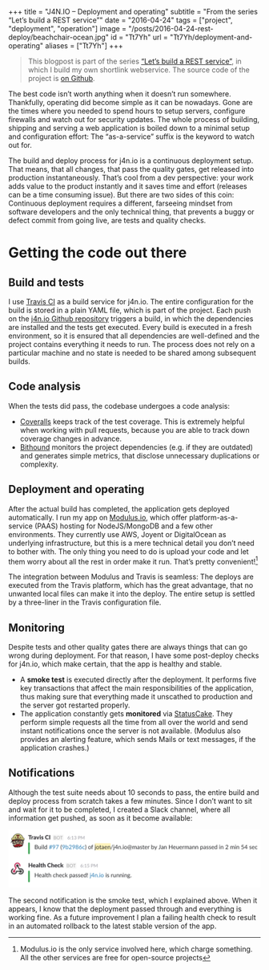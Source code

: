 +++
title = "J4N.IO – Deployment and operating"
subtitle = "From the series “Let’s build a REST service”"
date = "2016-04-24"
tags = ["project", "deployment", "operation"]
image = "/posts/2016-04-24-rest-deploy/beachchair-ocean.jpg"
id = "Tt7Yh"
url = "Tt7Yh/deployment-and-operating"
aliases = ["Tt7Yh"]
+++

> This blogpost is part of the series [“Let’s build a REST service”](/Toqw4/lets-build-a-rest-service), in which I build my own shortlink webservice. The source code of the project is [on Github](https://github.com/jotaen/j4n.io).

The best code isn’t worth anything when it doesn’t run somewhere. Thankfully, operating did become simple as it can be nowadays. Gone are the times where you needed to spend hours to setup servers, configure firewalls and watch out for security updates. The whole process of building, shipping and serving a web application is boiled down to a minimal setup and configuration effort: The “as-a-service” suffix is the keyword to watch out for.

The build and deploy process for j4n.io is a continuous deployment setup. That means, that all changes, that pass the quality gates, get released into production instantaneously. That’s cool from a dev perspective: your work adds value to the product instantly and it saves time and effort (releases can be a time consuming issue). But there are two sides of this coin: Continuous deployment requires a different, farseeing mindset from software developers and the only technical thing, that prevents a buggy or defect commit from going live, are tests and quality checks.

# Getting the code out there

## Build and tests
I use [Travis CI](https://travis-ci.org/jotaen/j4n.io) as a build service for j4n.io. The entire configuration for the build is stored in a plain YAML file, which is part of the project. Each push on the [j4n.io Github repository](https://github.com/jotaen/j4n.io) triggers a build, in which the dependencies are installed and the tests get executed. Every build is executed in a fresh environment, so it is ensured that all dependencies are well-defined and the project contains everything it needs to run. The process does not rely on a particular machine and no state is needed to be shared among subsequent builds.

## Code analysis
When the tests did pass, the codebase undergoes a code analysis:

- [Coveralls](https://coveralls.io/github/jotaen/j4n.io?branch=master) keeps track of the test coverage. This is extremely helpful when working with pull requests, because you are able to track down coverage changes in advance.
- [Bithound](https://www.bithound.io/github/jotaen/j4n.io) monitors the project dependencies (e.g. if they are outdated) and generates simple metrics, that disclose unnecessary duplications or complexity.

## Deployment and operating
After the actual build has completed, the application gets deployed automatically. I run my app on [Modulus.io](https://modulus.io), which offer platform-as-a-service (PAAS) hosting for NodeJS/MongoDB and a few other environments. They currently use AWS, Joyent or DigitalOcean as underlying infrastructure, but this is a mere technical detail you don’t need to bother with. The only thing you need to do is upload your code and let them worry about all the rest in order make it run. That’s pretty convenient![^1]

The integration between Modulus and Travis is seamless: The deploys are executed from the Travis platform, which has the great advantage, that no unwanted local files can make it into the deploy. The entire setup is settled by a three-liner in the Travis configuration file.

## Monitoring

Despite tests and other quality gates there are always things that can go wrong during deployment. For that reason, I have some post-deploy checks for j4n.io, which make certain, that the app is healthy and stable.

- A **smoke test** is executed directly after the deployment. It performs five key transactions that affect the main responsibilities of the application, thus making sure that everything made it unscathed to production and the server got restarted properly.
- The application constantly gets **monitored** via [StatusCake](https://www.statuscake.com). They perform simple requests all the time from all over the world and send instant notifications once the server is not available. (Modulus also provides an alerting feature, which sends Mails or text messages, if the application crashes.)

## Notifications

Although the test suite needs about 10 seconds to pass, the entire build and deploy process from scratch takes a few minutes. Since I don’t want to sit and wait for it to be completed, I created a Slack channel, where all information get pushed, as soon as it become available:

![A slack message notifying about a successful deployment](/assets/2016/slack-j4nio.png)

The second notification is the smoke test, which I explained above. When it appears, I know that the deployment passed through and everything is working fine. As a future improvement I plan a failing health check to result in an automated rollback to the latest stable version of the app.


[^1]: Modulus.io is the only service involved here, which charge something. All the other services are free for open-source projects

<!-- *[PAAS]: Platform as a service -->
